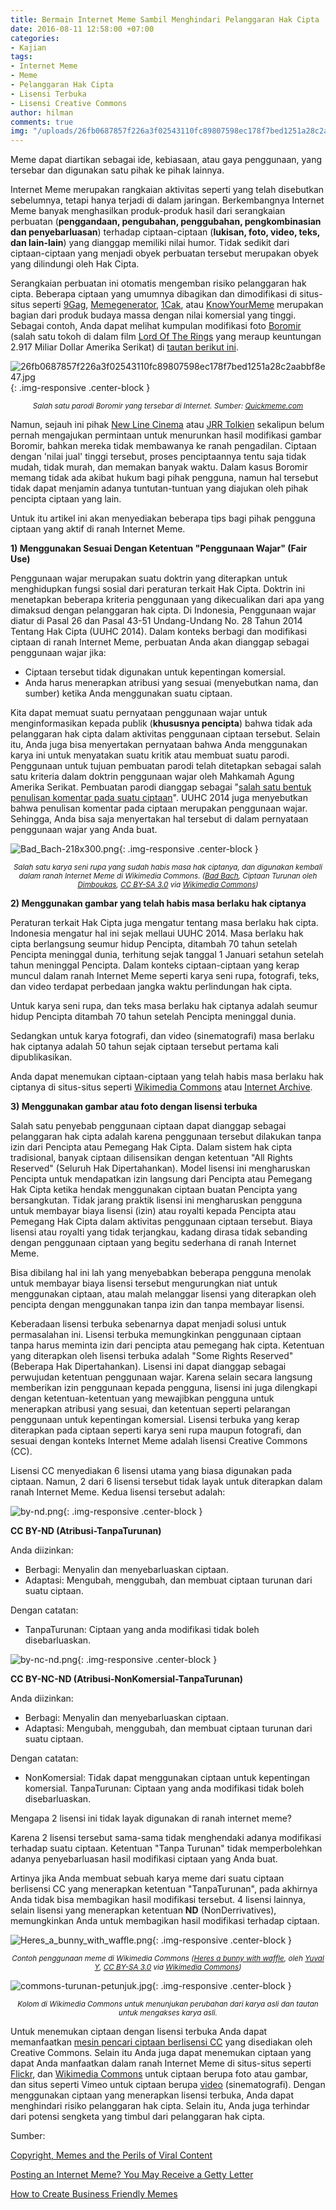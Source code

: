 ```yaml
---
title: Bermain Internet Meme Sambil Menghindari Pelanggaran Hak Cipta
date: 2016-08-11 12:58:00 +07:00
categories:
- Kajian
tags:
- Internet Meme
- Meme
- Pelanggaran Hak Cipta
- Lisensi Terbuka
- Lisensi Creative Commons
author: hilman
comments: true
img: "/uploads/26fb0687857f226a3f02543110fc89807598ec178f7bed1251a28c2aabbf8e47.jpg"
---
```


Meme dapat diartikan sebagai ide, kebiasaan, atau gaya penggunaan,  yang tersebar dan digunakan satu pihak ke pihak lainnya.

Internet Meme merupakan rangkaian aktivitas seperti yang telah disebutkan sebelumnya, tetapi hanya terjadi di dalam jaringan. Berkembangnya Internet Meme banyak menghasilkan produk-produk hasil dari serangkaian perbuatan (**penggandaan, pengubahan, penggubahan, pengkombinasian dan penyebarluasan**) terhadap ciptaan-ciptaan (**lukisan, foto, video, teks, dan lain-lain**) yang dianggap memiliki nilai humor. Tidak sedikit dari ciptaan-ciptaan yang menjadi obyek perbuatan tersebut merupakan obyek yang dilindungi oleh Hak Cipta.

Serangkaian perbuatan ini otomatis mengemban risiko pelanggaran hak cipta. Beberapa ciptaan yang umumnya dibagikan dan dimodifikasi di situs-situs seperti [9Gag](http://9gag.com/), [Memegenerator](https://memegenerator.net/), [1Cak](http://1cak.com/lol-1365512121), atau [KnowYourMeme](http://knowyourmeme.com/) merupakan bagian dari produk budaya massa dengan nilai komersial yang tinggi. Sebagai contoh, Anda dapat melihat kumpulan modifikasi foto [Boromir](https://www.google.com/url?sa=t&rct=j&q=&esrc=s&source=web&cd=1&cad=rja&uact=8&ved=0ahUKEwi54fSBv7bOAhXJvY8KHRhkAFoQFggeMAA&url=https%3A%2F%2Fen.wikipedia.org%2Fwiki%2FBoromir&usg=AFQjCNG373ONkIoXURVcpxpBZmzxkQf-Og&sig2=c6i9zTQ3C40BEDtazwlY4g) (salah satu tokoh di dalam film [Lord Of The Rings](https://en.wikipedia.org/wiki/The_Lord_of_the_Rings) yang meraup keuntungan 2.917 Miliar Dollar Amerika Serikat) di [tautan berikut ini](http://www.quickmeme.com/Boromir/).

![26fb0687857f226a3f02543110fc89807598ec178f7bed1251a28c2aabbf8e47.jpg](/uploads/26fb0687857f226a3f02543110fc89807598ec178f7bed1251a28c2aabbf8e47.jpg){: .img-responsive .center-block }
<center><small><i>Salah satu parodi Boromir yang tersebar di Internet. Sumber: <a href="http://www.quickmeme.com/Boromir/page/1/">Quickmeme.com</a></i></small></center>

Namun, sejauh ini pihak [New Line Cinema](https://en.wikipedia.org/wiki/New_Line_Cinema) atau [JRR Tolkien](https://en.wikipedia.org/wiki/J._R._R._Tolkien) sekalipun belum pernah mengajukan permintaan untuk menurunkan hasil modifikasi gambar Boromir, bahkan mereka tidak membawanya ke ranah pengadilan. Ciptaan dengan 'nilai jual' tinggi tersebut, proses penciptaannya tentu saja tidak mudah, tidak murah, dan memakan banyak waktu. Dalam kasus Boromir memang tidak ada akibat hukum bagi pihak pengguna, namun hal tersebut tidak dapat menjamin adanya tuntutan-tuntuan yang diajukan oleh pihak pencipta ciptaan yang lain.

Untuk itu artikel ini akan menyediakan beberapa tips bagi pihak pengguna ciptaan yang aktif di ranah Internet Meme.

**1) Menggunakan Sesuai Dengan Ketentuan "Penggunaan Wajar" (Fair Use)**

Penggunaan wajar merupakan suatu doktrin yang diterapkan untuk menghidupkan fungsi sosial dari peraturan terkait Hak Cipta. Doktrin ini menetapkan beberapa kriteria penggunaan yang dikecualikan dari apa yang dimaksud dengan pelanggaran hak cipta. Di Indonesia, Penggunaan wajar diatur di Pasal 26 dan Pasal 43-51  Undang-Undang No. 28 Tahun 2014 Tentang Hak Cipta (UUHC 2014). Dalam konteks berbagi dan modifikasi ciptaan di ranah Internet Meme, perbuatan Anda akan dianggap sebagai penggunaan wajar jika:

* Ciptaan tersebut tidak digunakan untuk kepentingan komersial.
* Anda harus menerapkan atribusi yang sesuai (menyebutkan nama, dan sumber) ketika Anda menggunakan suatu ciptaan.

Kita dapat memuat suatu pernyataan penggunaan wajar untuk menginformasikan kepada publik (**khususnya pencipta**) bahwa tidak ada pelanggaran hak cipta dalam aktivitas penggunaan ciptaan tersebut.  Selain itu, Anda juga bisa menyertakan pernyataan bahwa Anda menggunakan karya ini untuk menyatakan suatu kritik atau membuat suatu parodi. Penggunaan untuk tujuan pembuatan parodi telah ditetapkan sebagai salah satu kriteria dalam doktrin penggunaan wajar oleh Mahkamah Agung Amerika Serikat. Pembuatan parodi dianggap sebagai "[salah satu bentuk penulisan komentar pada suatu ciptaan](http://artlawjournal.com/internet-meme-getty-letter/)". UUHC 2014 juga menyebutkan bahwa penulisan komentar pada ciptaan merupakan penggunaan wajar. Sehingga, Anda bisa saja menyertakan hal tersebut di dalam pernyataan penggunaan wajar yang Anda buat. 

![Bad_Bach-218x300.png](/uploads/Bad_Bach-218x300.png){: .img-responsive .center-block }<center><small><i>Salah satu karya seni rupa yang sudah habis masa hak ciptanya, dan digunakan kembali dalam ranah Internet Meme di Wikimedia Commons. (<a href="https://commons.wikimedia.org/wiki/File:Bad_Bach.png">Bad Bach</a>, Ciptaan Turunan oleh <a href="https://commons.wikimedia.org/wiki/User:Dimboukas">Dimboukas</a>, <a href="https://creativecommons.org/licenses/by-sa/3.0/deed.en">CC BY-SA 3.0</a> via <a href="https://commons.wikimedia.org/wiki/Main_Page">Wikimedia Commons</a>)</i></small></center>

**2) Menggunakan gambar yang telah habis masa berlaku hak ciptanya**

Peraturan terkait Hak Cipta juga mengatur tentang masa berlaku hak cipta. Indonesia mengatur hal ini sejak mellaui UUHC 2014. Masa berlaku hak cipta berlangsung seumur hidup Pencipta, ditambah 70 tahun setelah Pencipta meninggal dunia, terhitung sejak tanggal 1 Januari setahun setelah tahun meninggal Pencipta. Dalam konteks ciptaan-ciptaan yang kerap muncul dalam ranah Internet Meme seperti karya seni rupa, fotografi, teks, dan video terdapat perbedaan jangka waktu perlindungan hak cipta.

Untuk karya seni rupa, dan teks masa berlaku hak ciptanya adalah seumur hidup Pencipta ditambah 70 tahun setelah Pencipta meninggal dunia.

Sedangkan untuk karya fotografi, dan video (sinematografi) masa berlaku hak ciptanya adalah 50 tahun sejak ciptaan tersebut pertama kali dipublikasikan.

Anda dapat menemukan ciptaan-ciptaan yang telah habis masa berlaku hak ciptanya di situs-situs seperti [Wikimedia Commons](https://commons.wikimedia.org/wiki/Category:Public_domain) atau [Internet Archive](https://commons.wikimedia.org/wiki/Category:Public_domain).

**3) Menggunakan gambar atau foto dengan lisensi terbuka**

Salah satu penyebab penggunaan ciptaan dapat dianggap sebagai pelanggaran hak cipta adalah karena penggunaan tersebut dilakukan tanpa izin dari Pencipta atau Pemegang Hak Cipta. Dalam sistem hak cipta tradisional, banyak ciptaan dilisensikan dengan ketentuan "All Rights Reserved" (Seluruh Hak Dipertahankan). Model lisensi ini mengharuskan Pencipta untuk mendapatkan izin langsung dari Pencipta atau Pemegang Hak Cipta ketika hendak menggunakan ciptaan buatan Pencipta yang bersangkutan. Tidak jarang praktik lisensi ini mengharuskan pengguna untuk membayar biaya lisensi (izin) atau royalti kepada Pencipta atau Pemegang Hak Cipta dalam aktivitas penggunaan ciptaan tersebut. Biaya lisensi atau royalti yang tidak terjangkau, kadang dirasa tidak sebanding dengan penggunaan ciptaan yang begitu sederhana di ranah Internet Meme.

Bisa dibilang hal ini lah yang menyebabkan beberapa pengguna menolak untuk membayar biaya lisensi tersebut mengurungkan niat untuk menggunakan ciptaan, atau malah melanggar lisensi yang diterapkan oleh pencipta dengan menggunakan tanpa izin dan tanpa membayar lisensi.

Keberadaan lisensi terbuka sebenarnya dapat menjadi solusi untuk permasalahan ini. Lisensi terbuka memungkinkan penggunaan ciptaan tanpa harus meminta izin dari pencipta atau pemegang hak cipta. Ketentuan yang diterapkan oleh lisensi terbuka adalah "Some Rights Reserved" (Beberapa Hak Dipertahankan). Lisensi ini dapat dianggap sebagai perwujudan ketentuan penggunaan wajar. Karena selain secara langsung memberikan izin penggunaan kepada pengguna, lisensi ini juga dilengkapi dengan ketentuan-ketentuan yang mewajibkan pengguna untuk menerapkan atribusi yang sesuai, dan ketentuan seperti pelarangan penggunaan untuk kepentingan komersial. Lisensi terbuka yang kerap diterapkan pada ciptaan seperti karya seni rupa maupun fotografi, dan sesuai dengan konteks Internet Meme adalah lisensi Creative Commons (CC).

Lisensi CC menyediakan 6 lisensi utama yang biasa digunakan pada ciptaan. Namun, 2 dari 6 lisensi tersebut tidak layak untuk diterapkan dalam ranah Internet Meme. Kedua lisensi tersebut adalah:

![by-nd.png](/uploads/by-nd.png){: .img-responsive .center-block }

**CC BY-ND (Atribusi-TanpaTurunan)**

Anda diizinkan:

* Berbagi: Menyalin dan menyebarluaskan ciptaan.
* Adaptasi: Mengubah, menggubah, dan membuat ciptaan turunan dari suatu ciptaan.

Dengan catatan:

* TanpaTurunan: Ciptaan yang anda modifikasi tidak boleh disebarluaskan.

![by-nc-nd.png](/uploads/by-nc-nd.png){: .img-responsive .center-block }

**CC BY-NC-ND (Atribusi-NonKomersial-TanpaTurunan)**

Anda diizinkan:

* Berbagi: Menyalin dan menyebarluaskan ciptaan.
* Adaptasi: Mengubah, menggubah, dan membuat ciptaan turunan dari suatu ciptaan.

Dengan catatan:

* NonKomersial: Tidak dapat menggunakan ciptaan untuk kepentingan komersial.
TanpaTurunan: Ciptaan yang anda modifikasi tidak boleh disebarluaskan.

Mengapa 2 lisensi ini tidak layak digunakan di ranah internet meme?

Karena 2 lisensi tersebut sama-sama tidak menghendaki adanya modifikasi terhadap suatu ciptaan. Ketentuan "Tanpa Turunan" tidak memperbolehkan adanya penyebarluasan hasil modifikasi ciptaan yang Anda buat.

Artinya jika Anda membuat sebuah karya meme dari suatu ciptaan berlisensi CC yang menerapkan ketentuan "TanpaTurunan", pada akhirnya Anda tidak bisa membagikan hasil modifikasi tersebut. 4 lisensi lainnya, selain lisensi yang menerapkan ketentuan **ND** (NonDerrivatives), memungkinkan Anda untuk membagikan hasil modifikasi terhadap ciptaan.

![Heres_a_bunny_with_waffle.png](/uploads/Heres_a_bunny_with_waffle.png){: .img-responsive .center-block }<center><small><i>Contoh penggunaan meme di Wikimedia Commons (<a href="https://commons.wikimedia.org/wiki/File:Heres_a_bunny_with_waffle.png">Heres a bunny with waffle</a>, oleh <a href="https://commons.wikimedia.org/wiki/User:Yuval_Y">Yuval Y</a>, <a href="https://creativecommons.org/licenses/by-sa/3.0/deed.en">CC BY-SA 3.0</a> via <a href="https://commons.wikimedia.org/wiki/Main_Page">Wikimedia Commons</a>)</i></small></center>

![commons-turunan-petunjuk.jpg](/uploads/commons-turunan-petunjuk.jpg){: .img-responsive .center-block }<center><small><i>Kolom di Wikimedia Commons untuk menunjukan perubahan dari karya asli dan tautan untuk mengakses karya asli.</i></small></center>

Untuk menemukan ciptaan dengan lisensi terbuka Anda dapat memanfaatkan [mesin pencari ciptaan berlisensi CC](https://search.creativecommons.org/) yang disediakan oleh Creative Commons. Selain itu Anda juga dapat menemukan ciptaan yang dapat Anda manfaatkan dalam ranah Internet Meme di situs-situs seperti [Flickr](https://www.flickr.com/), dan [Wikimedia Commons](https://commons.wikimedia.org/wiki/Main_Page) untuk ciptaan berupa foto atau gambar, dan situs seperti Vimeo untuk ciptaan berupa [video](https://vimeo.com/creativecommons) (sinematografi). Dengan menggunakan ciptaan yang menerapkan lisensi terbuka, Anda dapat menghindari risiko pelanggaran hak cipta. Selain itu, Anda juga terhindar dari potensi sengketa yang timbul dari pelanggaran hak cipta.

Sumber:

[Copyright, Memes and the Perils of Viral Content](https://www.plagiarismtoday.com/2013/05/07/copyright-memes-and-the-perils-of-viral-content/)

[Posting an Internet Meme? You May Receive a Getty Letter](http://artlawjournal.com/internet-meme-getty-letter/)

[How to Create Business Friendly Memes](http://www.commonplaces.com/blog/how-to-create-business-friendly-memes/)
